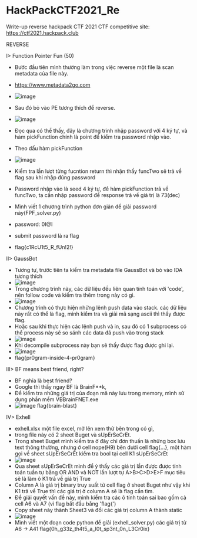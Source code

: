 # HackPackCTF2021_Re
Write-up reverse hackpack CTF 2021
CTF competitive site: https://ctf2021.hackpack.club

REVERSE

I> Function Pointer Fun (50)
* Bước đầu tiên mình thường làm trong việc reverse một file là scan metadata của file này.
* https://www.metadata2go.com
* ![image](https://user-images.githubusercontent.com/83124718/115960665-ef84a300-a53c-11eb-9ced-083eb80789e2.png)

* Sau đó bỏ vào PE tương thích để reverse.
* ![image](https://user-images.githubusercontent.com/83124718/115960752-602bbf80-a53d-11eb-9ac0-026d957a3491.png)
* Đọc qua có thể thấy, đây là chương trình nhập password với 4 ký tự, và hàm pickFunction chính là point để kiểm tra password nhập vào.
* Theo dấu hàm pickFunction
* ![image](https://user-images.githubusercontent.com/83124718/115960933-58204f80-a53e-11eb-9883-297cf83d90c8.png)
* Kiểm tra lần lượt từng fucntion return thì nhận thấy funcTwo sẽ trả về flag sau khi nhập đúng password
* Password nhập vào là seed 4 ký tự, để hàm pickFunction trả về funcTwo, ta cần nhập password để response trả về giá trị là 73(dec)
* Mình viết 1 chương trình python đơn giản để giải password này(FPF_solver.py)
* password: 0I@I
* submit password là ra flag
* flag{c1RcU1t5_R_fUn!2!}

II> GaussBot
* Tương tự, trước tiên ta kiểm tra metadata file GaussBot và bỏ vào IDA tương thích
* ![image](https://user-images.githubusercontent.com/83124718/115961780-17c2d080-a542-11eb-99ea-0c444b81494d.png)
* Trong chương trình này, các dữ liệu đều liên quan tính toán với 'code', nên follow code và kiểm tra thêm trong này có gì.
* ![image](https://user-images.githubusercontent.com/83124718/115961845-6d977880-a542-11eb-98d5-6800729dd87d.png)
* Chương trình có thực hiện những lênh push data vào stack. các dữ liệu này rất có thể là flag, mình kiểm tra và giải mã sạng ascii thì thấy được flag.
* Hoặc sau khi thực hiện các lệnh push và in, sau đó có 1 subprocess có thể process này sẽ so sánh các data đã push vào trong stack
* ![image](https://user-images.githubusercontent.com/83124718/115963804-2bbf0000-a54b-11eb-8ebd-e6fdc2994b51.png)
* Khi decompile subprocess này bạn sẽ thấy được flag được ghi lại.
* ![image](https://user-images.githubusercontent.com/83124718/115963841-67f26080-a54b-11eb-963f-4b065640d5f1.png)
* flag{pr0gram-inside-4-pr0gram}

III> BF means best friend, right?
* BF nghĩa là best friend?
* Google thì thấy ngay BF là BrainF**k,
* Để kiểm tra những giá trị của đoạn mã này lưu trong memory, mình sử dụng phần mềm VBBrainFNET.exe
* ![image](https://user-images.githubusercontent.com/83124718/115963956-244c2680-a54c-11eb-879e-73930fce2c66.png)
flag{brain-blast}

IV> Exhell 
* exhell.xlsx một file excel, mở lên xem thử bên trong có gì,
* trong file này có 2 sheet Buget và sUpErSeCrEt.
* Trong sheet Buget mình kiểm tra ở đây chỉ đơn thuần là những box lưu text thông thường, nhưng ở cell nope(H9) bên dưới cell flag{...}, một hàm gọi về sheet sUpErSeCrEt kiểm tra bool tại cell K1 sUpErSeCrEt
* ![image](https://user-images.githubusercontent.com/83124718/115964428-b0f7e400-a54e-11eb-9bde-7a7ddcd6dad9.png)
* Qua sheet sUpErSeCrEt mình để ý thấy các giá trị lần được được tính toán tuần tự bằng OR AND và NOT lần lượt tự A>B>C>D>E>F mục tiêu sẽ là làm ô K1 trả về giá trị True
* Column A là giá trị binary truy suất từ cell flag ở sheet Buget như vậy khi K1 trả về True thì các giá trị ở column A sẽ là flag cần tìm.
* Để giải quyết vấn đề này, mình kiểm tra các ô tính toán sai bao gồm cả cell A6 và A7 (vì flag bắt đầu bằng 'flag{')
* Copy sheet này thành Sheet3 và đổi các giá trị column A thành static
* ![image](https://user-images.githubusercontent.com/83124718/115964393-89088080-a54e-11eb-9096-a9d0e63c9bb0.png)
* Mình viết một đoạn code python để giải (exhell_solver.py) các giá trị từ A6 -> A41
flag{0h_g33z_th4t5_a_l0t_sp3nt_0n_L3Cr0ix}
